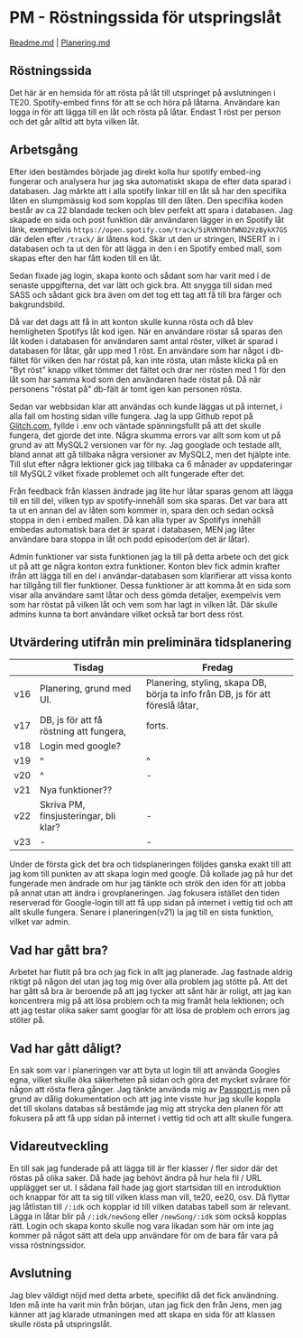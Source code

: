 # PM - Röstningssida för utspringslåt

[Readme.md](/README.md) | [Planering.md](/Planering.md)

## Röstningssida
Det här är en hemsida för att rösta på låt till utspringet på avslutningen i TE20. Spotify-embed finns för att se och höra på låtarna. Användare kan logga in för att lägga till en låt och rösta på låtar. Endast 1 röst per person och det går alltid att byta vilken låt. 

## Arbetsgång

Efter iden bestämdes började jag direkt kolla hur spotify embed-ing fungerar och analysera hur jag ska automatiskt skapa de efter data sparad i databasen. Jag märkte att i alla spotify linkar till en låt så har den specifika låten en slumpmässig kod som kopplas till den låten. Den specifika koden består av ca 22 blandade tecken och blev perfekt att spara i databasen. Jag skapade en sida och post funktion där användaren lägger in en Spotify låt länk, exempelvis ```https://open.spotify.com/track/5iRVNYbhfWNO2VzBykX7GS``` där delen efter ```/track/``` är låtens kod. Skär ut den ur stringen, INSERT in i databasen och ta ut den för att lägga in den i en Spotify embed mall, som skapas efter den har fått koden till en låt. 

Sedan fixade jag login, skapa konto och sådant som har varit med i de senaste uppgifterna, det var lätt och gick bra. Att snygga till sidan med SASS och sådant gick bra även om det tog ett tag att få till bra färger och bakgrundsbild. 

Då var det dags att få in att konton skulle kunna rösta och då blev hemligheten Spotifys låt kod igen. När en användare röstar så sparas den låt koden i databasen för användaren samt antal röster, vilket är sparad i databasen för låtar, går upp med 1 röst. En användare som har något i db-fältet för vilken den har röstat på, kan inte rösta, utan måste klicka på en "Byt röst" knapp vilket tömmer det fältet och drar ner rösten med 1 för den låt som har samma kod som den användaren hade röstat på. Då när personens "röstat på" db-fält är tomt igen kan personen rösta. 

Sedan var webbsidan klar att användas och kunde läggas ut på internet, i alla fall om hosting sidan ville fungera. Jag la upp Github repot på [Glitch.com](https://glitch.com/), fyllde i .env och väntade spänningsfullt på att det skulle fungera, det gjorde det inte. Några skumma errors var allt som kom ut på grund av att MySQL2 versionen var för ny. Jag googlade och testade allt, bland annat att gå tillbaka några versioner av MySQL2, men det hjälpte inte. Till slut efter några lektioner gick jag tillbaka ca 6 månader av uppdateringar till MySQL2 vilket fixade problemet och allt fungerade efter det. 

Från feedback från klassen ändrade jag lite hur låtar sparas genom att lägga till en till del, vilken typ av spotify-innehåll som ska sparas. Det var bara att ta ut en annan del av låten som kommer in, spara den och sedan också stoppa in den i embed mallen. Då kan alla typer av Spotifys innehåll embedas automatisk bara det är sparat i databasen, MEN jag låter användare bara stoppa in låt och podd episoder(om det är låtar). 

Admin funktioner var sista funktionen jag la till på detta arbete och det gick ut på att ge några konton extra funktioner. Konton blev fick admin krafter ifrån att lägga till en del i användar-databasen som klarifierar att vissa konto har tillgång till fler funktioner. Dessa funktioner är att komma åt en sida som visar alla användare samt låtar och dess gömda detaljer, exempelvis vem som har röstat på vilken låt och vem som har lagt in vilken låt. Där skulle admins kunna ta bort användare vilket också tar bort dess röst. 

## Utvärdering utifrån min preliminära tidsplanering

|   | Tisdag  | Fredag  |
|---|---|---|
| v16  | Planering, grund med UI.  | Planering, styling, skapa DB, börja ta info från DB, js för att föreslå låtar,  |
| v17  | DB, js för att få röstning att fungera,   | forts.  |
| v18  | Login med google?  |   |
| v19  | ^  | ^  |
| v20  | ^  | -  |
| v21  | Nya funktioner??  |   |
| v22  | Skriva PM, finsjusteringar, bli klar?  | - |
| v23  | -  | -  |

Under de första gick det bra och tidsplaneringen följdes ganska exakt till att jag kom till punkten av att skapa login med google. Då kollade jag på hur det fungerade men ändrade om hur jag tänkte och strök den iden för att jobba på annat utan att ändra i grovplaneringen. Jag fokusera istället den tiden reserverad för Google-login till att få upp sidan på internet i vettig tid och att allt skulle fungera. Senare i planeringen(v21) la jag till en sista funktion, vilket var admin. 

## Vad har gått bra?
Arbetet har flutit på bra och jag fick in allt jag planerade. Jag fastnade aldrig riktigt på någon del utan jag tog mig över alla problem jag stötte på. Att det har gått så bra är beroende på att jag tycker att sånt här är roligt, att jag kan koncentrera mig på att lösa problem och ta mig framåt hela lektionen; och att jag testar olika saker samt googlar för att lösa de problem och errors jag stöter på. 

## Vad har gått dåligt? 
En sak som var i planeringen var att byta ut login till att använda Googles egna, vilket skulle öka säkerheten på sidan och göra det mycket svårare för någon att rösta flera gånger. Jag tänkte använda mig av [Passport.js](https://www.npmjs.com/package/passport) men på grund av dålig dokumentation och att jag inte visste hur jag skulle koppla det till skolans databas så bestämde jag mig att strycka den planen för att fokusera på att få upp sidan på internet i vettig tid och att allt skulle fungera. 

## Vidareutveckling
En till sak jag funderade på att lägga till är fler klasser / fler sidor där det röstas på olika saker. Då hade jag behövt ändra på hur hela fil / URL upplägget ser ut. I sådana fall hade jag gjort startsidan till en introduktion och knappar för att ta sig till vilken klass man vill, te20, ee20, osv. Då flyttar jag låtlistan till ```/:idk``` och kopplar id till vilken databas tabell som är relevant. Lägga in låtar blir på ```/:idk/newSong``` eller ```/newSong/:idk``` som också kopplas rätt. Login och skapa konto skulle nog vara likadan som här om inte jag kommer på något sätt att dela upp användare för om de bara får vara på vissa röstningssidor. 

## Avslutning
Jag blev väldigt nöjd med detta arbete, specifikt då det fick användning. Iden må inte ha varit min från början, utan jag fick den från Jens, men jag känner att jag klarade utmaningen med att skapa en sida för att klassen skulle rösta på utspringslåt. 
